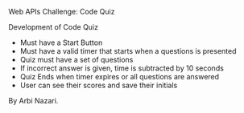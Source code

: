 Web APIs Challenge: Code Quiz 


Development of Code Quiz

- Must have a Start Button
- Must have a valid timer that starts when a questions is presented
- Quiz must have a set of questions
- If incorrect answer is given, time is subtracted by 10 seconds 
- Quiz Ends when timer expires or all questions are answered
- User can see their scores and save their initials

By Arbi Nazari.